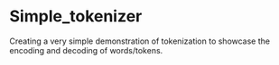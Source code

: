 # Simple_tokenizer
Creating a very simple demonstration of tokenization to showcase the encoding and decoding of words/tokens.
